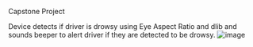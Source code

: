 Capstone Project 

Device detects if driver is drowsy using Eye Aspect Ratio and dlib and sounds beeper to alert driver if they are detected to be drowsy.
![image](https://github.com/Bassig1/Capstone-Project-/assets/28423891/86e20636-317d-45b9-b7e4-d42b22940854)
